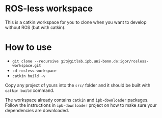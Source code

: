 # ROS-less workspace #
This is a catkin workspace for you to clone when you want to develop without
ROS (but with catkin).

# How to use #
- `git clone --recursive git@gitlab.ipb.uni-bonn.de:igor/rosless-workspace.git`
- `cd rosless-workspace`
- `catkin build -v`

Copy any project of yours into the `src/` folder and it should be built with
`catkin build` command.

The workspace already contains `catkin` and `ipb-downloader` packages. Follow
the instructions in `ipb-downloader` project on how to make sure your
dependencies are downloaded.